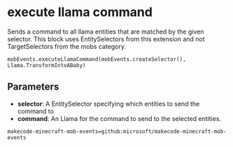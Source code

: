 # execute llama command

Sends a command to all llama entities that are matched by the given selector. This
block uses EntitySelectors from this extension and not TargetSelectors from the mobs
category.

```sig
mobEvents.executeLlamaCommand(mobEvents.createSelector(), Llama.TransformIntoABaby)
```

## Parameters

* **selector**: A EntitySelector specifying which entities to send the command to
* **command**: An Llama for the command to send to the selected entities.

```package
makecode-minecraft-mob-events=github:microsoft/makecode-minecraft-mob-events
```
